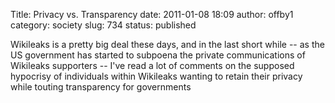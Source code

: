 Title: Privacy vs. Transparency
date: 2011-01-08 18:09
author: offby1
category: society
slug: 734
status: published

Wikileaks is a pretty big deal these days, and in the last short while \-- as the US government has started to subpoena the private communications of Wikileaks supporters \-- I\'ve read a lot of comments on the supposed hypocrisy of individuals within Wikileaks wanting to retain their privacy while touting transparency for governments
